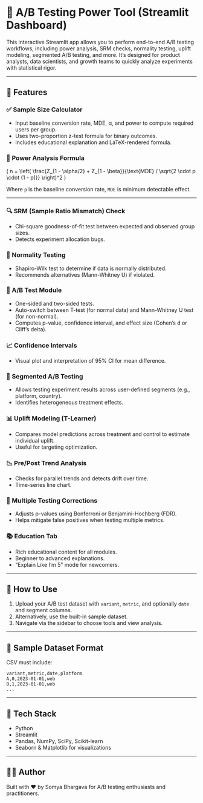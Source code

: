 
# 🧪 A/B Testing Power Tool (Streamlit Dashboard)

This interactive Streamlit app allows you to perform end-to-end A/B testing workflows, including power analysis, SRM checks, normality testing, uplift modeling, segmented A/B testing, and more. It’s designed for product analysts, data scientists, and growth teams to quickly analyze experiments with statistical rigor.

---

## 🚀 Features

### ✅ Sample Size Calculator
- Input baseline conversion rate, MDE, α, and power to compute required users per group.
- Uses two-proportion z-test formula for binary outcomes.
- Includes educational explanation and LaTeX-rendered formula.

### 🧮 Power Analysis Formula
\(
n = \left( \frac{Z_{1 - \alpha/2} + Z_{1 - \beta}}{\text{MDE} / \sqrt{2 \cdot p \cdot (1 - p)}} \right)^2
\)

Where `p` is the baseline conversion rate, `MDE` is minimum detectable effect.

---

### 🔍 SRM (Sample Ratio Mismatch) Check
- Chi-square goodness-of-fit test between expected and observed group sizes.
- Detects experiment allocation bugs.

### 🧪 Normality Testing
- Shapiro-Wilk test to determine if data is normally distributed.
- Recommends alternatives (Mann-Whitney U) if violated.

### 🎯 A/B Test Module
- One-sided and two-sided tests.
- Auto-switch between T-test (for normal data) and Mann-Whitney U test (for non-normal).
- Computes p-value, confidence interval, and effect size (Cohen’s d or Cliff’s delta).

### 📈 Confidence Intervals
- Visual plot and interpretation of 95% CI for mean difference.

### 🔬 Segmented A/B Testing
- Allows testing experiment results across user-defined segments (e.g., platform, country).
- Identifies heterogeneous treatment effects.

### 📊 Uplift Modeling (T-Learner)
- Compares model predictions across treatment and control to estimate individual uplift.
- Useful for targeting optimization.

### 📉 Pre/Post Trend Analysis
- Checks for parallel trends and detects drift over time.
- Time-series line chart.

### 🔎 Multiple Testing Corrections
- Adjusts p-values using Bonferroni or Benjamini-Hochberg (FDR).
- Helps mitigate false positives when testing multiple metrics.

### 📚 Education Tab
- Rich educational content for all modules.
- Beginner to advanced explanations.
- “Explain Like I’m 5” mode for newcomers.

---

## 📂 How to Use

1. Upload your A/B test dataset with `variant`, `metric`, and optionally `date` and segment columns.
2. Alternatively, use the built-in sample dataset.
3. Navigate via the sidebar to choose tools and view analysis.

---

## 📁 Sample Dataset Format

CSV must include:

```
variant,metric,date,platform
A,0,2023-01-01,web
B,1,2023-01-01,web
...
```

---

## 🧰 Tech Stack

- Python
- Streamlit
- Pandas, NumPy, SciPy, Scikit-learn
- Seaborn & Matplotlib for visualizations

---

## 👩‍💻 Author

Built with ❤️ by Somya Bhargava for A/B testing enthusiasts and practitioners.
